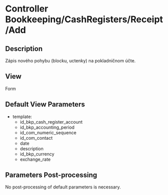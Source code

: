 # Controller Bookkeeping/CashRegisters/Receipt/Add

## Description

Zápis nového pohybu (blocku, uctenky) na pokladničnom účte.

## View

Form

## Default View Parameters

* template:
  * id_bkp_cash_register_account
  * id_bkp_accounting_period
  * id_com_numeric_sequence
  * id_com_contact
  * date
  * description
  * id_bkp_currency
  * exchange_rate

## Parameters Post-processing

No post-processing of default parameters is necessary.
